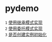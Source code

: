 # pydemo
`1` <a href="https://github.com/Brooke-Paul/pydemo/blob/master/extend/SubPerson.py">使用继承模式实现</a><br/>
`2` <a href="https://github.com/Brooke-Paul/pydemo/blob/master/delegate/SubPerson.py">使用委托模式实现</a><br/>
`3` <a href="https://github.com/Brooke-Paul/pydemo/blob/master/instance/Date.py">是否创建实例初始化</a>
